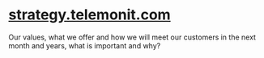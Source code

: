 # [strategy.telemonit.com](http://strategy.telemonit.com)

Our values, what we offer and how we will meet our customers in the next month and years, what is important and why?
